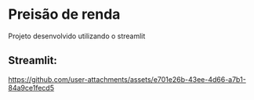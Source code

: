 # Preisão de renda

Projeto desenvolvido utilizando o streamlit

## Streamlit:

https://github.com/user-attachments/assets/e701e26b-43ee-4d66-a7b1-84a9ce1fecd5

